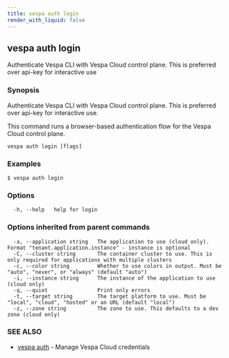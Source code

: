 ```yaml
---
title: vespa auth login
render_with_liquid: false
---
```


## vespa auth login

Authenticate Vespa CLI with Vespa Cloud control plane. This is preferred over api-key for interactive use

### Synopsis

Authenticate Vespa CLI with Vespa Cloud control plane. This is preferred over api-key for interactive use.

This command runs a browser-based authentication flow for the Vespa Cloud control plane.


```
vespa auth login [flags]
```

### Examples

```
$ vespa auth login
```

### Options

```
  -h, --help   help for login
```

### Options inherited from parent commands

```
  -a, --application string   The application to use (cloud only). Format "tenant.application.instance" - instance is optional
  -C, --cluster string       The container cluster to use. This is only required for applications with multiple clusters
  -c, --color string         Whether to use colors in output. Must be "auto", "never", or "always" (default "auto")
  -i, --instance string      The instance of the application to use (cloud only)
  -q, --quiet                Print only errors
  -t, --target string        The target platform to use. Must be "local", "cloud", "hosted" or an URL (default "local")
  -z, --zone string          The zone to use. This defaults to a dev zone (cloud only)
```

### SEE ALSO

* [vespa auth](vespa_auth.html)	 - Manage Vespa Cloud credentials

